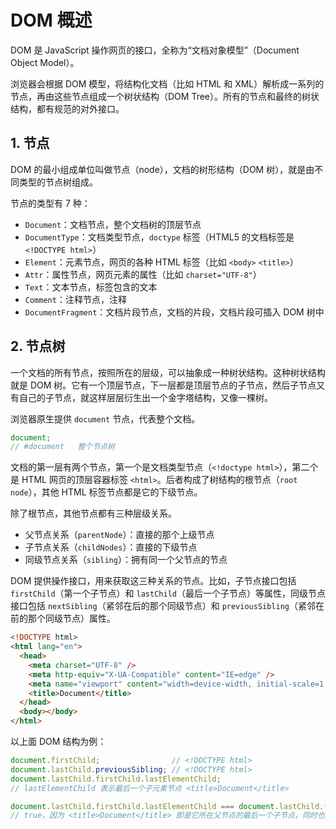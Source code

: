 # DOM 概述

DOM 是 JavaScript 操作网页的接口，全称为“文档对象模型”（Document Object Model）。

浏览器会根据 DOM 模型，将结构化文档（比如 HTML 和 XML）解析成一系列的节点，再由这些节点组成一个树状结构（DOM Tree）。所有的节点和最终的树状结构，都有规范的对外接口。

## 1. 节点

DOM 的最小组成单位叫做节点（node），文档的树形结构（DOM 树），就是由不同类型的节点树组成。

节点的类型有 7 种：

- `Document`：文档节点，整个文档树的顶层节点
- `DocumentType`：文档类型节点，`doctype` 标签（HTML5 的文档标签是 `<!DOCTYPE html>`）
- `Element`：元素节点，网页的各种 HTML 标签（比如 `<body>` `<title>`）
- `Attr`：属性节点，网页元素的属性（比如 `charset="UTF-8"`）
- `Text`：文本节点，标签包含的文本
- `Comment`：注释节点，注释
- `DocumentFragment`：文档片段节点，文档的片段，文档片段可插入 DOM 树中

## 2. 节点树

一个文档的所有节点，按照所在的层级，可以抽象成一种树状结构。这种树状结构就是 DOM 树。它有一个顶层节点，下一层都是顶层节点的子节点，然后子节点又有自己的子节点，就这样层层衍生出一个金字塔结构，又像一棵树。

浏览器原生提供 `document` 节点，代表整个文档。

```javascript
document;
// #document   整个节点树
```

文档的第一层有两个节点，第一个是文档类型节点（`<!doctype html>`），第二个是 HTML 网页的顶层容器标签 `<html>`。后者构成了树结构的根节点（`root node`），其他 HTML 标签节点都是它的下级节点。

除了根节点，其他节点都有三种层级关系。

- 父节点关系（`parentNode`）：直接的那个上级节点
- 子节点关系（`childNodes`）：直接的下级节点
- 同级节点关系（`sibling`）：拥有同一个父节点的节点

DOM 提供操作接口，用来获取这三种关系的节点。比如，子节点接口包括 `firstChild`（第一个子节点）和 `lastChild`（最后一个子节点）等属性，同级节点接口包括 `nextSibling`（紧邻在后的那个同级节点）和 `previousSibling`（紧邻在前的那个同级节点）属性。

```html
<!DOCTYPE html>
<html lang="en">
  <head>
    <meta charset="UTF-8" />
    <meta http-equiv="X-UA-Compatible" content="IE=edge" />
    <meta name="viewport" content="width=device-width, initial-scale=1.0" />
    <title>Document</title>
  </head>
  <body></body>
</html>
```

以上面 DOM 结构为例：

```javascript
document.firstChild;                // <!DOCTYPE html>
document.lastChild.previousSibling; // <!DOCTYPE html>
document.lastChild.firstChild.lastElementChild;
// lastElementChild 表示最后一个子元素节点 <title>Document</title>

document.lastChild.firstChild.lastElementChild === document.lastChild.firstChild.lastChild;
// true，因为 <title>Document</title> 即是它所在父节点的最后一个子节点，同时也是元素节点
```
